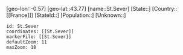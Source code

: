 ﻿---
location: [43.77,-0.57]
mapzoom: [7,12] 
mapmarker: city 
type: City
tags:
- geo/City


SpocWebEntityId: 34490
isDeleted: false
confidential: public

---
[geo-lon::-0.57]
[geo-lat::43.77]
[name::St.Sever]
[State::]
[Country::[[France]]]
[StateId::]
[Population::]
[Unknown::]


```leaflet
id: St.Sever
coordinates: [[St.Sever]]
markerFile: [[St.Sever]]
defaultZoom: 11 
maxZoom: 18
```
